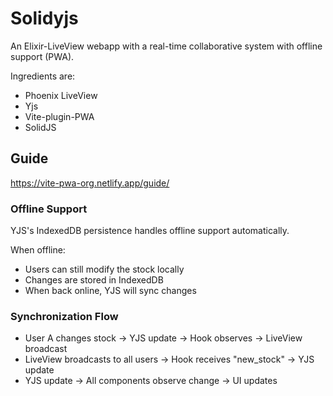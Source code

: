# Solidyjs

An Elixir-LiveView webapp with a real-time collaborative system with offline support (PWA).

Ingredients are:

- Phoenix LiveView
- Yjs
- Vite-plugin-PWA
- SolidJS

## Guide

<https://vite-pwa-org.netlify.app/guide/>

### Offline Support

YJS's IndexedDB persistence handles offline support automatically.

When offline:

- Users can still modify the stock locally
- Changes are stored in IndexedDB
- When back online, YJS will sync changes

### Synchronization Flow

- User A changes stock → YJS update → Hook observes → LiveView broadcast
- LiveView broadcasts to all users → Hook receives "new_stock" → YJS update
- YJS update → All components observe change → UI updates
